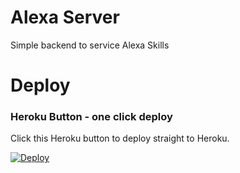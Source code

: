# Alexa Server

Simple backend to service Alexa Skills

# Deploy

### Heroku Button - one click deploy

Click this Heroku button to deploy straight to Heroku.

[![Deploy](https://www.herokucdn.com/deploy/button.svg)](https://heroku.com/deploy?template=https://github.com/travega/alexa-server)

